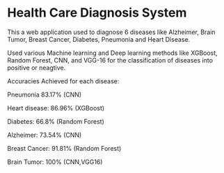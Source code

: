 # Health Care Diagnosis System
This a web application used to diagnose 6 diseases like Alzheimer, Brain Tumor, Breast Cancer, Diabetes, Pneumonia and Heart Disease.

Used various Machine learning and Deep learning methods like XGBoost, Random Forest, CNN, and VGG-16 for the classification of diseases into positive or neagtive.

Accuracies Achieved for each disease:

Pneumonia 83.17% (CNN)

Heart disease: 86.96% (XGBoost)

Diabetes: 66.8% (Random Forest)

Alzheimer: 73.54% (CNN)

Breast Cancer: 91.81% (Random Forest)

Brain Tumor: 100% (CNN,VGG16)
